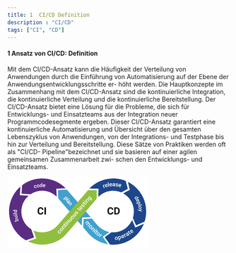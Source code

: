 ```yaml
---
title: 1  CI/CD Definition
description : "CI/CD"
tags: ["CI", "CD"]
---
```


#### 1 Ansatz von CI/CD: Definition

Mit dem CI/CD-Ansatz kann die Häufigkeit der Verteilung von Anwendungen durch die
Einführung von Automatisierung auf der Ebene der Anwendungsentwicklungsschritte er-
höht werden.
Die Hauptkonzepte im Zusammenhang mit dem CI/CD-Ansatz sind die kontinuierliche
Integration, die kontinuierliche Verteilung und die kontinuierliche Bereitstellung.
Der CI/CD-Ansatz bietet eine Lösung für die Probleme, die sich für Entwicklungs- und
Einsatzteams aus der Integration neuer Programmcodesegmente ergeben.
Dieser CI/CD-Ansatz garantiert eine kontinuierliche Automatisierung und Übersicht über
den gesamten Lebenszyklus von Anwendungen, von der Integrations- und Testphase bis
hin zur Verteilung und Bereitstellung. Diese Sätze von Praktiken werden oft als "CI/CD-
Pipeline"bezeichnet und sie basieren auf einer agilen gemeinsamen Zusammenarbeit zwi-
schen den Entwicklungs- und Einsatzteams.

![CI/CD](/webhandbook/ci_cd/images/ci_cd.png?width=40pc)